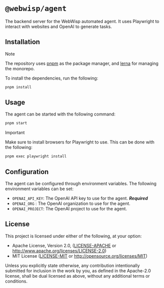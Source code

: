 # `@webwisp/agent`

The backend server for the WebWisp automated agent. It uses Playwright to interact with websites and OpenAI to generate tasks.

## Installation

> [!NOTE]
> The repository uses [pnpm](https://pnpm.io/) as the package manager, and [lerna](https://lerna.js.org/) for managing the monorepo.

To install the dependencies, run the following:

```bash
pnpm install
```

## Usage

The agent can be started with the following command:

```bash
pnpm start
```

> [!IMPORTANT]
> Make sure to install browsers for Playwright to use. This can be done with the following:
>
> ```bash
> pnpm exec playwright install
> ```

## Configuration

The agent can be configured through environment variables.
The following environment variables can be set:

-   `OPENAI_API_KEY`: The OpenAI API key to use for the agent. **_Required_**
-   `OPENAI_ORG` : The OpenAI organization to use for the agent.
-   `OPENAI_PROJECT`: The OpenAI project to use for the agent.

## License

This project is licensed under either of the following, at your option:

-   Apache License, Version 2.0, ([LICENSE-APACHE](LICENSE-APACHE) or http://www.apache.org/licenses/LICENSE-2.0)
-   MIT License ([LICENSE-MIT](LICENSE-MIT) or http://opensource.org/licenses/MIT)

Unless you explicitly state otherwise, any contribution intentionally submitted for inclusion in the work by you,
as defined in the Apache-2.0 license, shall be dual licensed as above, without any additional terms or conditions.
